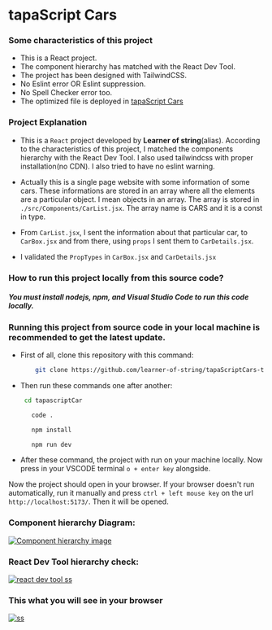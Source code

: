 # tapaScript Cars

### Some characteristics of this project

- This is a React project.
- The component hierarchy has matched with the React Dev Tool.
- The project has been designed with TailwindCSS.
- No Eslint error OR Eslint suppression.
- No Spell Checker error too.
- The optimized file is deployed in [tapaScript Cars](https://superb-yeot-414500.netlify.app/)

### Project Explanation

- This is a `React` project developed by **Learner of string**(alias). According to the characteristics of this project, I matched the components hierarchy with the React Dev Tool. I also used tailwindcss with proper installation(no CDN). I also tried to have no eslint warning.

- Actually this is a single page website with some information of some cars. These informations are stored in an array where all the elements are a particular object. I mean objects in an array. The array is stored in `./src/Components/CarList.jsx`. The array name is CARS and it is a const in type.

- From `CarList.jsx`, I sent the information about that particular car, to `CarBox.jsx` and from there, using `props` I sent them to `CarDetails.jsx`.

- I validated the `PropTypes` in `CarBox.jsx` and `CarDetails.jsx`

### How to run this project locally from this source code?

##### You must install nodejs, npm, and Visual Studio Code to run this code locally.

### Running this project from source code in your local machine is recommended to get the latest update.

- First of all, clone this repository with this command:

  ```bash
      git clone https://github.com/learner-of-string/tapaScriptCars-task-02.git
  ```

- Then run these commands one after another:

  ```bash
   cd tapascriptCar
  ```

  ```bash
     code .
  ```

  ```bash
     npm install
  ```

  ```bash
     npm run dev
  ```

- After these command, the project with run on your machine locally. Now press in your VSCODE terminal `o + enter key` alongside.

Now the project should open in your browser. If your browser doesn't run automatically, run it manually and press `ctrl + left mouse key` on the url `http://localhost:5173/`. Then it will be opened.

### Component hierarchy Diagram:

[![Component hierarchy image](image)](./src/assets/uxDiagram.jpg)

### React Dev Tool hierarchy check:

[![react dev tool ss](image)](./src/assets/reactDevTool.png)

### This what you will see in your browser

[![ss](image)](./src/assets/UX.png)
